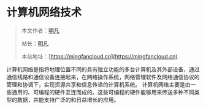 # 计算机网络技术

> 本文作者：[明凡]()
>
> 站长：[明凡]()
>
> 本站地址：[https://mingfancloud.cn](https://mingfancloud.cn)

计算机网络是指将地理位置不同的具有独立功能的多台计算机及其外部设备，通过通信线路和通信设备连接起来，在网络操作系统，网络管理软件及网络通信协议的管理和协调下，实现资源共享和信息传递的计算机系统。
计算机网络主要是由一些通用的、可编程的硬件互连而成的。这些可编程的硬件能够用来传送多种不同类型的数据，并能支持广泛的和日益增长的应用。



